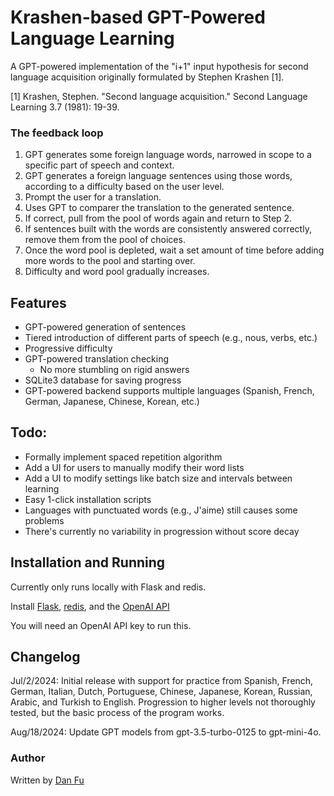 # Krashen-based GPT-Powered Language Learning
A GPT-powered implementation of the "i+1" input hypothesis for second language acquisition originally formulated by Stephen Krashen [1].

[1] Krashen, Stephen. "Second language acquisition." Second Language Learning 3.7 (1981): 19-39.

### The feedback loop
1. GPT generates some foreign language words, narrowed in scope to a specific part of speech and context.
2. GPT generates a foreign language sentences using those words, according to a difficulty based on the user level.
3. Prompt the user for a translation.
4. Uses GPT to comparer the translation to the generated sentence.
5. If correct, pull from the pool of words again and return to Step 2.
6. If sentences built with the words are consistently answered correctly, remove them from the pool of choices.
7. Once the word pool is depleted, wait a set amount of time before adding more words to the pool and starting over.
8. Difficulty and word pool gradually increases.

## Features
- GPT-powered generation of sentences
- Tiered introduction of different parts of speech (e.g., nous, verbs, etc.)
- Progressive difficulty
- GPT-powered translation checking
	- No more stumbling on rigid answers 
- SQLite3 database for saving progress
- GPT-powered backend supports multiple languages (Spanish, French, German, Japanese, Chinese, Korean, etc.)

## Todo:
- Formally implement spaced repetition algorithm
- Add a UI for users to manually modify their word lists
- Add a UI to modify settings like batch size and intervals between learning
- Easy 1-click installation scripts
- Languages with punctuated words (e.g., J'aime) still causes some problems
- There's currently no variability in progression without score decay

## Installation and Running
Currently only runs locally with Flask and redis.

Install [Flask](https://flask.palletsprojects.com/en/3.0.x/), [redis](https://redis.io/), and the [OpenAI API](https://platform.openai.com/docs/quickstart)

You will need an OpenAI API key to run this.

## Changelog
Jul/2/2024: Initial release with support for practice from Spanish, French, German, Italian, Dutch, Portuguese, Chinese, Japanese, Korean, Russian, Arabic, and Turkish to English. Progression to higher levels not thoroughly tested, but the basic process of the program works.

Aug/18/2024: Update GPT models from gpt-3.5-turbo-0125 to gpt-mini-4o.

### Author
Written by [Dan Fu](https://dfu99.github.io)
